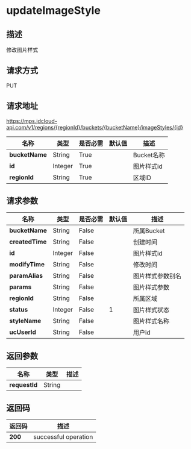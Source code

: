 # updateImageStyle


## 描述
修改图片样式

## 请求方式
PUT

## 请求地址
https://mps.jdcloud-api.com/v1/regions/{regionId}/buckets/{bucketName}/imageStyles/{id}

|名称|类型|是否必需|默认值|描述|
|---|---|---|---|---|
|**bucketName**|String|True| |Bucket名称|
|**id**|Integer|True| |图片样式id|
|**regionId**|String|True| |区域ID|

## 请求参数
|名称|类型|是否必需|默认值|描述|
|---|---|---|---|---|
|**bucketName**|String|False| |所属Bucket|
|**createdTime**|String|False| |创建时间|
|**id**|Integer|False| |图片样式id|
|**modifyTime**|String|False| |修改时间|
|**paramAlias**|String|False| |图片样式参数别名|
|**params**|String|False| |图片样式参数|
|**regionId**|String|False| |所属区域|
|**status**|Integer|False|1|图片样式状态|
|**styleName**|String|False| |图片样式名称|
|**ucUserId**|String|False| |用户id|


## 返回参数
|名称|类型|描述|
|---|---|---|
|**requestId**|String| |



## 返回码
|返回码|描述|
|---|---|
|**200**|successful operation|
